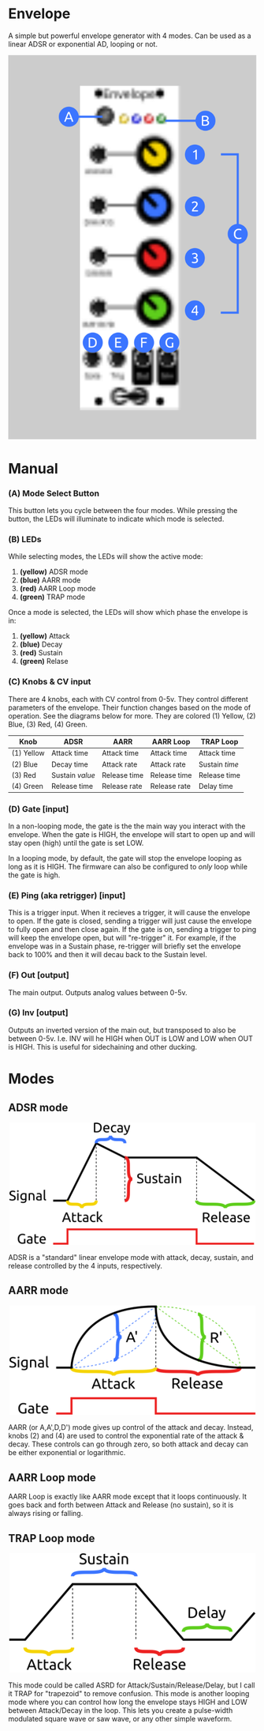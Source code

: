 # Envelope

A simple but powerful envelope generator with 4 modes. Can be used as a linear ADSR or exponential AD, looping or not.

<img src="images/envelope_faceplate.svg" />


# Manual

### (A) Mode Select Button

This button lets you cycle between the four modes. While pressing the button, the LEDs will illuminate to indicate which mode is selected.

### (B) LEDs

While selecting modes, the LEDs will show the active mode:
1. **(yellow)** ADSR mode
2. **(blue)** AARR mode
3. **(red)** AARR Loop mode
4. **(green)** TRAP mode

Once a mode is selected, the LEDs will show which phase the envelope is in:
1. **(yellow)** Attack
2. **(blue)** Decay
3. **(red)** Sustain
4. **(green)** Relase

### (C) Knobs & CV input

There are 4 knobs, each with CV control from 0-5v. They control different parameters of the envelope. Their function changes based on the mode of operation. See the diagrams below for more. They are colored (1) Yellow, (2) Blue, (3) Red, (4) Green.


| Knob       | ADSR            | AARR            | AARR Loop       | TRAP Loop       |
| ---------- | --------------- | --------------- | --------------- | --------------- |
| (1) Yellow | Attack time     | Attack time     | Attack time     | Attack time     |
| (2) Blue   | Decay time      | Attack rate     | Attack rate     | Sustain *time*  |
| (3) Red    | Sustain *value* | Release time    | Release time    | Release time    |
| (4) Green  | Release time    | Release rate    | Release rate    | Delay time      |


### (D) Gate [input]

In a non-looping mode, the gate is the the main way you interact with the envelope. When the gate is HIGH, the envelope will start to open up and will stay open (high) until the gate is set LOW.

In a looping mode, by default, the gate will stop the envelope looping as long as it is HIGH. The firmware can also be configured to *only* loop while the gate is high.

### (E) Ping (aka retrigger) [input]

This is a trigger input. When it recieves a trigger, it will cause the envelope to open. If the gate is closed, sending a trigger will just cause the envelope to fully open and then close again. If the gate is on, sending a trigger to ping will keep the envelope open, but will "re-trigger" it. For example, if the envelope was in a Sustain phase, re-trigger will briefly set the envelope back to 100% and then it will decau back to the Sustain level.

### (F) Out [output]

The main output. Outputs analog values between 0-5v.

### (G) Inv [output]

Outputs an inverted version of the main out, but transposed to also be between 0-5v. I.e. INV will he HIGH when OUT is LOW and LOW when OUT is HIGH. This is useful for sidechaining and other ducking.

# Modes

## ADSR mode

<p align="center" width="100%">
    <img alt="ADSR graph" src="images/ADSR.svg" width=500 />
</p>

ADSR is a "standard" linear envelope mode with attack, decay, sustain, and release controlled by the 4 inputs, respectively.

## AARR mode

<p align="center" width="100%">
    <img alt="AARR graph" src="images/AARR.svg" width=500 />
</p>

AARR (or A,A',D,D') mode gives up control of the attack and decay. Instead, knobs (2) and (4) are used to control the exponential rate of the attack & decay. These controls can go through zero, so both attack and decay can be either exponential or logarithmic.

## AARR Loop mode

AARR Loop is exactly like AARR mode except that it loops continuously. It goes back and forth between Attack and Release (no sustain), so it is always rising or falling.

## TRAP Loop mode

<p align="center" width="100%">
    <img alt="TRAP graph" src="images/TRAP.svg" width=500 />
</p>

This mode could be called ASRD for Attack/Sustain/Release/Delay, but I call it TRAP for "trapezoid" to remove confusion. This mode is another looping mode where you can control how long the envelope stays HIGH and LOW between Attack/Decay in the loop. This lets you create a pulse-width modulated square wave or saw wave, or any other simple waveform.
